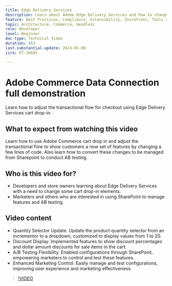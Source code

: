 ```yaml
---
title: Edge Delivery Services
description: Learn about Adobe Edge Delivery Services and how to change the transactional flow.
feature: Best Practices, Compliance, Extensibility, Storefront, Tools and External Services
topic: Architecture, Commerce, Headless
role: Developer
level: Beginner
doc-type: Technical Video
duration: 453
last-substantial-update: 2024-05-08
jira: KT-16685

---
```

# Adobe Commerce Data Connection full demonstration

Learn how to adjust the transactional flow for checkout using Edge Delivery Services cart drop-in.

## What to expect from watching this video

Learn how to use Adobe Commerce cart drop in and adjust the transactional flow to show customers a new set of features by changing a few lines of code.  Also learn how to convert these changes to be managed from Sharepoint to conduct AB testing.

## Who is this video for?

* Developers and store owners learning about Edge Delivery Services with a need to change some cart drop-in elements.
* Marketers and others who are interested in using SharePoint to manage features and AB testing.

## Video content

* Quantity Selector Update. Update the product quantity selector from an incrementor to a dropdown, customized to display values from 1 to 20.
* Discount Display. Implemented features to show discount percentages and dollar amount discounts for sale items in the cart.
* A/B Testing Flexibility. Enabled configurations through SharePoint, empowering marketers to control and test these features.
* Enhanced Marketing Control. Easily manage and test configurations, improving user experience and marketing effectiveness.

>[!VIDEO](https://video.tv.adobe.com/v/3441102?learn=on)
